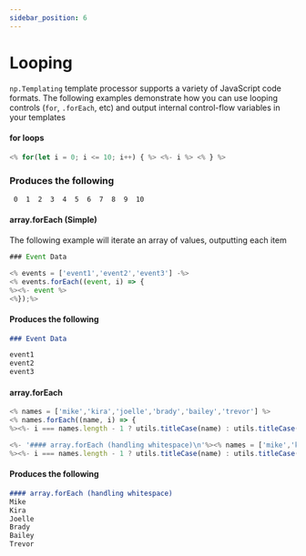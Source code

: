```yaml
---
sidebar_position: 6
---
```


# Looping
`np.Templating` template processor supports a variety of JavaScript code formats. The following examples demonstrate how you can use looping controls (`for`, `.forEach`, etc) and output internal control-flow variables in your templates

#### for loops

```javascript
<% for(let i = 0; i <= 10; i++) { %> <%- i %> <% } %>
```

### Produces the following

```markdown
 0  1  2  3  4  5  6  7  8  9  10
 ```

#### array.forEach (Simple)
The following example will iterate an array of values, outputting each item

```javascript
### Event Data

<% events = ['event1','event2','event3'] -%>
<% events.forEach((event, i) => {
%><%- event %>
<%});%>
```

#### Produces the following

```markdown
### Event Data

event1
event2
event3
```

#### array.forEach

```javascript
<% names = ['mike','kira','joelle','brady','bailey','trevor'] %>
<% names.forEach((name, i) => {
%><%- i === names.length - 1 ? utils.titleCase(name) : utils.titleCase(name) + '\n' %><%});%>

<%- '#### array.forEach (handling whitespace)\n'%><% names = ['mike','kira','joelle','brady','bailey','trevor'] %><% names.forEach((name, i) => {
%><%- i === names.length - 1 ? utils.titleCase(name) : utils.titleCase(name) + '\n' %><%});%>
```

#### Produces the following

```markdown
#### array.forEach (handling whitespace)
Mike
Kira
Joelle
Brady
Bailey
Trevor
```
